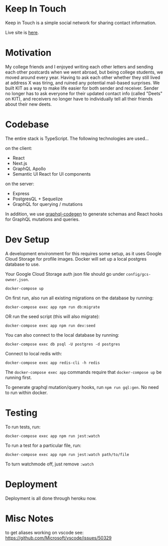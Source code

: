 # Keep In Touch

Keep in Touch is a simple social network for sharing contact information.

Live site is [here](https://kit-with.me).

# Motivation

My college friends and I enjoyed writing each other letters and sending each
other postcards when we went abroad, but being college students, we moved
around every year. Having to ask each other whether they still lived at address
X was tiring, and ruined any potential mail-based surprises. We built KIT as a
way to make life easier for both sender and receiver. Sender no longer has to
ask everyone for their updated contact info (called "Deets" on KIT), and
receivers no longer have to individually tell all their friends about their
new deets.

# Codebase

The entire stack is TypeScript. The following technologies are used...

on the client:

- React
- Next.js
- GraphQL Apollo
- Semantic UI React for UI components

on the server:

- Express
- PostgresQL + Sequelize
- GraphQL for querying / mutations

In addition, we use [graphql-codegen](https://github.com/dotansimha/graphql-code-generator)
to generate schemas and React hooks for GraphQL mutations and queries.

# Dev Setup

A development environment for this requires some setup, as it uses Google Cloud
Storage for profile images. Docker will set up a local postgres database to
use.

Your Google Cloud Storage auth json file should go under `config/gcs-owner.json`.

```
docker-compose up
```

On first run, also run all existing migrations on the database by running:

```
docker-compose exec app npm run db:migrate
```

OR run the seed script (this will also migrate):

```
docker-compose exec app npm run dev:seed
```

You can also connect to the local database by running:

```
docker-compose exec db psql -U postgres -d postgres
```

Connect to local redis with:

```
docker-compose exec app redis-cli -h redis
```

The `docker-compose exec app` commands require that `docker-compose up` be running first.

To generate graphql mutation/query hooks, run `npm run gql:gen`. No need to run within docker.

# Testing

To run tests, run:

```
docker-compose exec app npm run jest:watch
```

To run a test for a particular file, run:

```
docker-compose exec app npm run jest:watch path/to/file
```

To turn watchmode off, just remove `:watch`

# Deployment

Deployment is all done through heroku now.

# Misc Notes

to get aliases working on vscode see: https://github.com/Microsoft/vscode/issues/50329
